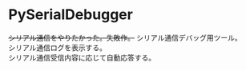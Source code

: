 # PySerialDebugger
~~シリアル通信をやりたかった。失敗作。~~
シリアル通信デバッグ用ツール。  
シリアル通信ログを表示する。  
シリアル通信受信内容に応じて自動応答する。  

